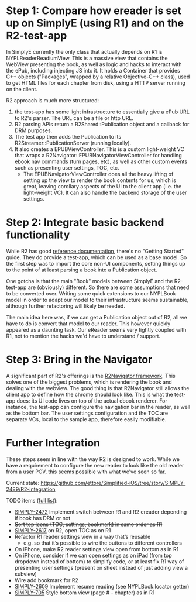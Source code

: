 # Step 1: Compare how ereader is set up on SimplyE (using R1) and on the R2-test-app

In SimplyE currently the only class that actually depends on R1 is NYPLReaderReadiumView. This is a massive view that contains the WebView presenting the book, as well as logic and hacks to interact with the ePub, including injecting JS into it. It holds a Container that provides C++ objects ("Packages", wrapped by a relative Objective-C++ class), used to get HTML files for each chapter from disk, using a HTTP server running on the client.

R2 approach is much more structured: 
1. the test-app has some light infrastructure to essentially give a ePub URL to R2's parser. The URL can be a file or http URL. 
2. R2 parsing APIs return a R2Shared::Publication object and a callback for DRM purposes. 
3. The test app then adds the Publication to its R2Streamer::PublicationServer (running locally).
4. It also creates a EPUBViewController. This is a custom light-weight VC that wraps a R2Navigator::EPUBNavigatorViewController for handling ebook nav commands (turn pages, etc), as well as other custom events such as presenting user settings, TOC, etc.  
    - The EPUBNavigatorViewController does all the heavy lifting of setting up the view to render the book contents for us, which is great, leaving corollary aspects of the UI to the client app (i.e. the light-weight VC). It can also handle the backend storage of the user settings.

# Step 2: Integrate basic backend functionality

While R2 has good [reference documentation](https://github.com/readium/architecture), there's no "Getting Started" guide. They do provide a test-app, which can be used as a base model. So the first step was to import the core non-UI components, setting things up to the point of at least parsing a book into a Publication object.

One gotcha is that the main "Book" models between SimplyE and the R2-test-app are (obviously) different. So there are some assumptions that need to be converted over. Writing some quick extensions to our NYPLBook model in order to adapt our model to their infrastructure seems sustainable, although further refactoring will likely be needed.

The main idea here was, if we can get a Publication object out of R2, all we have to do is convert that model to our reader. This however quickly appeared as a daunting task.  Our eReader seems very tightly coupled with R1, not to mention the hacks we'd have to understand / support.

# Step 3: Bring in the Navigator

A significant part of R2's offerings is the [R2Navigator framework](https://github.com/readium/architecture/tree/master/navigator). This solves one of the biggest problems, which is rendering the book and dealing with the webview. The good thing is that R2Navigator still allows the client app to define how the chrome should look like. This is what the test-app does: its UI code lives on top of the actual ebook renderer. For instance, the test-app can configure the navigation bar in the reader, as well as the bottom bar. The user settings configuration and the TOC are separate VCs, local to the sample app, therefore easily modifiable.

# Further Integration

These steps seem in line with the way R2 is designed to work. While we have a requirement to configure the new reader to look like the old reader from a user POV, this seems possible with what we've seen so far.

Current state: https://github.com/ettore/Simplified-iOS/tree/story/SIMPLY-2489/R2-integration

TODO items ([full list](https://jira.nypl.org/browse/SIMPLY-806?filter=12003)):
- [SIMPLY-2472](https://jira.nypl.org/browse/SIMPLY-2472) Implement switch between R1 and R2 ereader depending if book has DRM or not
- ~~Sort top icons (TOC, settings, bookmark) in same order as R1~~
- [SIMPLY-2617](https://jira.nypl.org/browse/SIMPLY-2607) on R2, open TOC as on R1
- Refactor R1 reader settings view in a way that’s reusable
    - e.g. so that it’s possible to wire the buttons to different controllers
- On iPhone, make R2 reader settings view open from bottom as in R1
- On iPhone, consider if we can open settings as on iPad (from top dropdown instead of bottom) to simplify code, or at least fix R1 way of presenting user settings (present on sheet instead of just adding view a subview)
- Wire add bookmark for R2
- [SIMPLY-2609](https://jira.nypl.org/browse/SIMPLY-2609) Implement resume reading (see NYPLBook.locator getter)
- [SIMPLY-705](https://jira.nypl.org/browse/SIMPLY-705) Style bottom view (page # - chapter) as in R1
